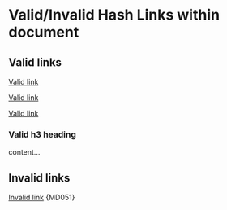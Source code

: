 # Valid/Invalid Hash Links within document

## Valid links

[Valid link](#validinvalid-hash-links-within-document)

[Valid link](#valid-links)

[Valid link](#valid-h3-heading)

### Valid h3 heading

content...

## Invalid links

[Invalid link](#dead-slug-no-heading) {MD051}
